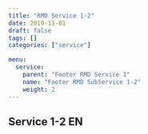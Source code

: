 ```yaml
---
title: "RMD Service 1-2"
date: 2019-11-01
draft: false
tags: []
categories: ["service"]

menu:
  service:
    parent: "Footer RMD Service 1"
    name: "Footer RMD SubService 1-2"
    weight: 2
---
```


## Service 1-2 EN